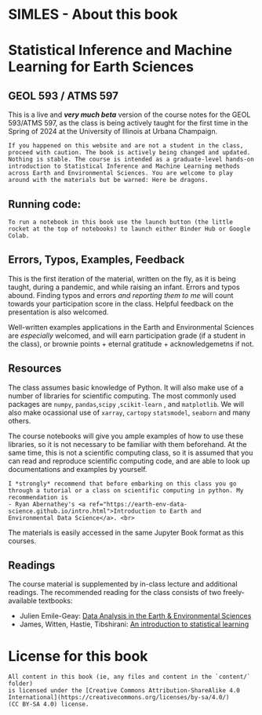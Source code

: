 # SIMLES - About this book 
# Statistical Inference and Machine Learning for Earth Sciences
## GEOL 593 / ATMS 597 


This is a live and ***very much beta*** version of the course notes for the GEOL 593/ATMS 597, as the class is being actively taught for the first time in the Spring of 2024 at the University of Illinois at Urbana Champaign. 

```{warning}
If you happened on this website and are not a student in the class, proceed with caution. The book is actively being changed and updated. Nothing is stable. The course is intended as a graduate-level hands-on introduction to Statistical Inference and Machine Learning methods across Earth and Environmental Sciences. You are welcome to play around with the materials but be warned: Here be dragons.
```

## Running code:
```{important}
To run a notebook in this book use the launch button (the little rocket at the top of notebooks) to launch either Binder Hub or Google Colab. 
```
## Errors, Typos, Examples, Feedback
This is the first iteration of the material, written on the fly, as it is being taught, during a pandemic, and while raising an infant. Errors and typos abound. Finding typos and errors *and reporting them to me* will count towards your participation score in the class. Helpful feedback on the presentation is also welcomed. 

Well-written examples applications in the Earth and Environmental Sciences are *especially* welcomed, and will earn participation grade (if a student in the class), or brownie points + eternal gratitude + acknowledgemetns if not. 


## Resources
The class assumes basic knowledge of Python. It will also make use of a number of libraries for scientific computing. The most commonly used packages are <code>numpy</code>, <code>pandas</code>,<code>scipy</code> ,<code>scikit-learn</code> , and <code>matplotlib</code>. We will also make ocassional use of <code>xarray</code>, <code>cartopy</code> <code>statsmodel</code>, <code>seaborn</code> and many others. 

The course notebooks will give you ample examples of how to use these libraries, so it is not necessary to be familiar with them beforehand. At the same time, this is not a scientific computing class, so it is assumed that you can read and reproduce scientific computing code, and are able to look up documentations and examples by yourself.

```{Tip}
I *strongly* recommend that before embarking on this class you go through a tutorial or a class on scientific computing in python. My recommendation is 
- Ryan Abernathey's <a ref="https://earth-env-data-science.github.io/intro.html">Introduction to Earth and 
Environmental Data Science</a>. <br>
```
The materials is  easily accessed in the same Jupyter Book format as this courses.


## Readings
The course material is supplemented by in-class lecture and additional readings. The recommended reading for the class consists of two freely-available textbooks:
- Julien Emile-Geay: <a href="https://figshare.com/articles/book/Data_Analysis_in_the_Earth_Environmental_Sciences/1014336/10">Data Analysis in the Earth & Environmental Sciences</a>
- James, Witten, Hastie, Tibshirani: <a href="•	James, Witten, Hastie, Tibshirani: An introduction to statistical learning ">An introduction to statistical learning</a>

# License for this book

```{Note}
All content in this book (ie, any files and content in the `content/` folder)
is licensed under the [Creative Commons Attribution-ShareAlike 4.0 International](https://creativecommons.org/licenses/by-sa/4.0/)
(CC BY-SA 4.0) license.
```